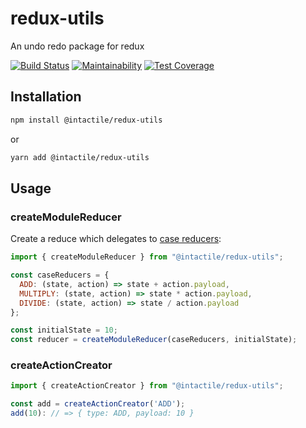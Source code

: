# redux-utils

An undo redo package for redux

[![Build Status](https://travis-ci.org/intactile/redux-utils.svg?branch=master)](https://travis-ci.org/intactile/redux-utils)
[![Maintainability](https://api.codeclimate.com/v1/badges/720449d047afa55671a9/maintainability)](https://codeclimate.com/github/intactile/redux-utils/maintainability)
[![Test Coverage](https://api.codeclimate.com/v1/badges/720449d047afa55671a9/test_coverage)](https://codeclimate.com/github/intactile/redux-utils/test_coverage)

## Installation

```bash
npm install @intactile/redux-utils
```

or

```bash
yarn add @intactile/redux-utils
```

## Usage

### createModuleReducer

Create a reduce which delegates to [case reducers](https://redux.js.org/recipes/structuring-reducers/refactoring-reducers-example#extracting-case-reducers):

```javascript
import { createModuleReducer } from "@intactile/redux-utils";

const caseReducers = {
  ADD: (state, action) => state + action.payload,
  MULTIPLY: (state, action) => state * action.payload,
  DIVIDE: (state, action) => state / action.payload
};

const initialState = 10;
const reducer = createModuleReducer(caseReducers, initialState);
```

### createActionCreator

```javascript
import { createActionCreator } from "@intactile/redux-utils";

const add = createActionCreator('ADD');
add(10): // => { type: ADD, payload: 10 }
```
